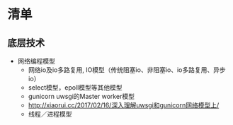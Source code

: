 

# 清单

## 底层技术

* 网络编程模型
  * 网络io及io多路复用, IO模型（传统阻塞io、非阻塞io、io多路复用、异步io）
  * select模型，epoll模型等其他模型
  * gunicorn uwsgi的Master worker模型
  * http://xiaorui.cc/2017/02/16/深入理解uwsgi和gunicorn网络模型上/
  * 线程／进程模型